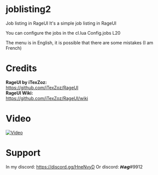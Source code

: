 # joblisting2
 Job listing in RageUI
It's a simple job listing in RageUI

You can configure the jobs in the cl.lua
Config.jobs L20

The menu is in English, it is possible that there are some mistakes (I am French)

# Credits

<strong>RageUI by iTexZoz:</strong> <br> 
https://github.com/iTexZoz/RageUI <br>
<strong>RageUI Wiki:</strong> <br>
https://github.com/iTexZoz/RageUI/wiki

# Video
[![Video](https://i.imgur.com/yIEP25E.png)](https://streamable.com/maawk6)
# Support 

In my discord:
https://discord.gg/HneNvyD
Or discord: 
𝙃𝙖𝙜#9912


